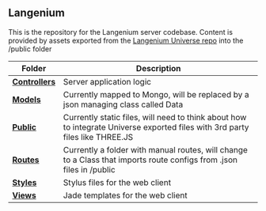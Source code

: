 ## Langenium

This is the repository for the Langenium server codebase. Content is provided by assets exported from the [Langenium Universe repo](https://github.com/paulbrzeski/Langenium-Universe) into the /public folder

Folder | Description
--- | ---
**[Controllers](/controllers)** | Server application logic
**[Models](/models)** | Currently mapped to Mongo, will be replaced by a json managing class called Data
**[Public](/public)** | Currently static files, will need to think about how to integrate Universe exported files with 3rd party files like THREE.JS 
**[Routes](/controllers)** | Currently a folder with manual routes, will change to a Class that imports route configs from .json files in /public
**[Styles](/controllers)** | Stylus files for the web client
**[Views](/controllers)** | Jade templates for the web client